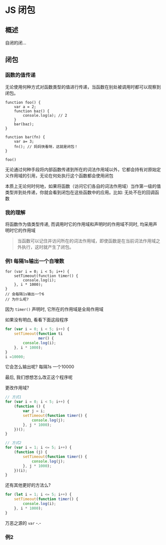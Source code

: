 # JS 闭包

## 概述

自闭的闭...



## 闭包

### 函数的值传递

无论使用何种方式对函数类型的值进行传递，当函数在别处被调用时都可以观察到闭包。 

```
function foo() {
    var a = 2;
    function baz() {
        console.log(a); // 2
    }
    bar(baz);
}

function bar(fn) {
    var a= 3;
    fn(); // 妈妈快看呀，这就是闭包！
}

foo()
```

无论通过何种手段将内部函数传递到所在的词法作用域以外，它都会持有对原始定义作用域的引用，无论在何处执行这个函数都会使用闭包

本质上无论何时何地，如果将函数（访问它们各自的词法作用域）当作第一级的值类型并到处传递，你就会看到闭包在这些函数中的应用。比如: 无处不在的回调函数

### 我的理解

将函数作为值类型传递, 而调用时它的作用域和声明时的作用域不同时, 均采用声明时它的作用域

> 当函数可以记住并访问所在的词法作用域，即使函数是在当前词法作用域之外执行，这时就产生了闭包。

### 例1 每隔1s输出一个自增数

```
for (var i = 0; i < 5; i++) {
    setTimeout(function timer() {
        console.log(i);
    }, i * 1000);
}
// 会每隔1s输出一个6
// 为什么呢?
```

因为 `timer()` 声明时, 它所在的作用域是全局作用域

如果没有明白, 看看下面这段程序

```js
for (var i = 0; i < 5; i++) {
    setTimeout(function ti
               mer() {
        console.log(i);
    }, i * 1000);
}
i =10000;
```

它会怎么输出呢? 每隔1s 一个10000

最后, 我们想想怎么改正这个程序呢

更改作用域?

```js
// 方式1
for (var i = 0; i < 5; i++) {
    (function () {
        var j = i;
        setTimeout(function timer() {
            console.log(j);
        }, j * 1000);
    })();
}

// 方式2
for (var i = 1; i <= 5; i++) {
    (function (j) {
        setTimeout(function timer() {
            console.log(j);
        }, j * 1000);
    })(i);
}
```

还有其他更好的方法么?

```js
for (let i = 1; i <= 5; i++) {
    setTimeout(function timer() {
        console.log(i);
    }, i * 1000);
}
```

万恶之源的 `var` -.-

### 例2

















